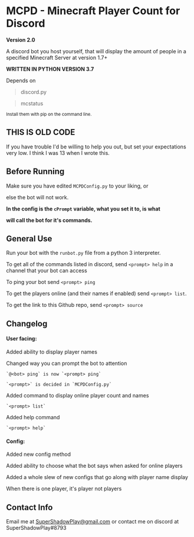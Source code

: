 # MCPD - Minecraft Player Count for Discord
**Version 2.0**

A discord bot you host yourself, that will display the amount of people in a specified Minecraft Server at version 1.7+

**WRITTEN IN PYTHON VERSION 3.7**

Depends on

> discord.py

> mcstatus

<sup>Install them with pip on the command line.</sup>

## THIS IS OLD CODE

If you have trouble I'd be willing to help you out, but set
your expectations very low. I think I was 13 when I wrote this.

## Before Running
Make sure you have edited `MCPDConfig.py` to your liking, or

else the bot will not work.

<b>In the config is the `cPrompt` variable, what you set it to, is what

will call the bot for it's commands.</b>

## General Use
Run your bot with the `runbot.py` file from a python 3 interpreter.

To get all of the commands listed in discord, send `<prompt> help` in a channel that your bot can access

To ping your bot send `<prompt> ping`

To get the players online (and their names if enabled) send `<prompt> list`.

To get the link to this Github repo, send `<prompt> source`

## Changelog
#### User facing:
Added ability to display player names

Changed way you can prompt the bot to attention

	`@<bot> ping` is now `<prompt> ping`

	`<prompt>` is decided in `MCPDConfig.py`

Added command to display online player count and names

	`<prompt> list`

Added help command

	`<prompt> help`


#### Config:

Added new config method

Added ability to choose what the bot says when asked for online players

Added a whole slew of new configs that go along with player name display

When there is one player, it's player not players

## Contact Info

Email me at SuperShadowPlay@gmail.com
or contact me on discord at SuperShadowPlay#8793
